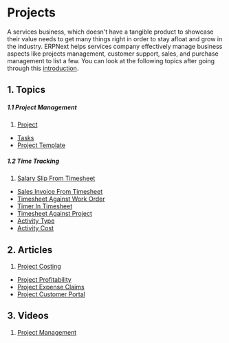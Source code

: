 <!-- add-breadcrumbs -->
# Projects

A services business, which doesn't have a tangible product to showcase their value needs to get many things right in order to stay afloat and grow in the industry. ERPNext helps services company effectively manage business aspects like projects management, customer support, sales, and purchase management to list a few. You can look at the following topics after going through this [introduction](/docs/user/manual/en/projects/introduction).


## 1. Topics
##### 1.1 Project Management
1. [Project](/docs/user/manual/en/projects/project)
- [Tasks](/docs/user/manual/en/projects/tasks)
- [Project Template](/docs/user/manual/en/projects/project-template)

##### 1.2 Time Tracking
1. [Salary Slip From Timesheet](/docs/user/manual/en/projects/timesheet/salary-slip-from-timesheet)
- [Sales Invoice From Timesheet](/docs/user/manual/en/projects/timesheet/sales-invoice-from-timesheet)
- [Timesheet Against Work Order](/docs/user/manual/en/projects/timesheet/timesheet-against-work-order)
- [Timer In Timesheet](/docs/user/manual/en/projects/timesheet/timer-in-timesheet)
- [Timesheet Against Project](/docs/user/manual/en/projects/timesheet/timesheet-against-project)
- [Activity Type](/docs/user/manual/en/projects/activity-type)
- [Activity Cost](/docs/user/manual/en/projects/activity-cost)

## 2. Articles
1. [Project Costing](/docs/user/manual/en/projects/articles/project-costing)
- [Project Profitability](/docs/user/manual/en/projects/project-profitability)
- [Project Expense Claims](/docs/user/manual/en/projects/project-expense-claims)
- [Project Customer Portal](/docs/user/manual/en/projects/project-customer-portal)

## 3. Videos
1. [Project Management](/docs/user/videos/learn/project-and-task.html)